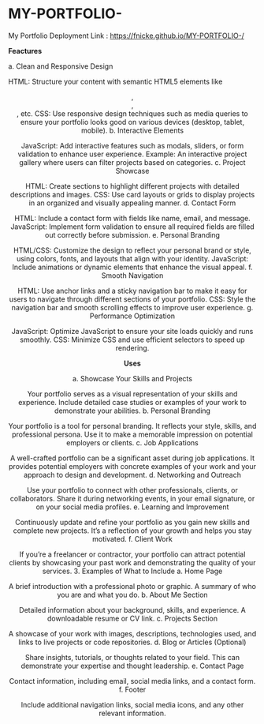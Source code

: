# MY-PORTFOLIO-
My Portfolio 
Deployment Link : https://fnicke.github.io/MY-PORTFOLIO-/


**Feactures**<br>

a. Clean and Responsive Design

HTML: Structure your content with semantic HTML5 elements like <header>, <section>, <footer>, etc.
CSS: Use responsive design techniques such as media queries to ensure your portfolio looks good on various devices (desktop, tablet, mobile).
b. Interactive Elements

JavaScript: Add interactive features such as modals, sliders, or form validation to enhance user experience.
Example: An interactive project gallery where users can filter projects based on categories.
c. Project Showcase

HTML: Create sections to highlight different projects with detailed descriptions and images.
CSS: Use card layouts or grids to display projects in an organized and visually appealing manner.
d. Contact Form

HTML: Include a contact form with fields like name, email, and message.
JavaScript: Implement form validation to ensure all required fields are filled out correctly before submission.
e. Personal Branding

HTML/CSS: Customize the design to reflect your personal brand or style, using colors, fonts, and layouts that align with your identity.
JavaScript: Include animations or dynamic elements that enhance the visual appeal.
f. Smooth Navigation

HTML: Use anchor links and a sticky navigation bar to make it easy for users to navigate through different sections of your portfolio.
CSS: Style the navigation bar and smooth scrolling effects to improve user experience.
g. Performance Optimization

JavaScript: Optimize JavaScript to ensure your site loads quickly and runs smoothly.
CSS: Minimize CSS and use efficient selectors to speed up rendering.


**Uses**<br>


a. Showcase Your Skills and Projects

Your portfolio serves as a visual representation of your skills and experience. Include detailed case studies or examples of your work to demonstrate your abilities.
b. Personal Branding

Your portfolio is a tool for personal branding. It reflects your style, skills, and professional persona. Use it to make a memorable impression on potential employers or clients.
c. Job Applications

A well-crafted portfolio can be a significant asset during job applications. It provides potential employers with concrete examples of your work and your approach to design and development.
d. Networking and Outreach

Use your portfolio to connect with other professionals, clients, or collaborators. Share it during networking events, in your email signature, or on your social media profiles.
e. Learning and Improvement

Continuously update and refine your portfolio as you gain new skills and complete new projects. It’s a reflection of your growth and helps you stay motivated.
f. Client Work

If you’re a freelancer or contractor, your portfolio can attract potential clients by showcasing your past work and demonstrating the quality of your services.
3. Examples of What to Include
a. Home Page

A brief introduction with a professional photo or graphic.
A summary of who you are and what you do.
b. About Me Section

Detailed information about your background, skills, and experience.
A downloadable resume or CV link.
c. Projects Section

A showcase of your work with images, descriptions, technologies used, and links to live projects or code repositories.
d. Blog or Articles (Optional)

Share insights, tutorials, or thoughts related to your field. This can demonstrate your expertise and thought leadership.
e. Contact Page

Contact information, including email, social media links, and a contact form.
f. Footer

Include additional navigation links, social media icons, and any other relevant information.
